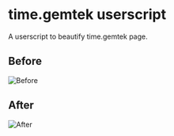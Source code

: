 # time.gemtek userscript

A userscript to beautify time.gemtek page.

## Before
![Before](http://i.imgur.com/YdYj9x6.png)

## After
![After](http://i.imgur.com/YNr8eKw.png)

